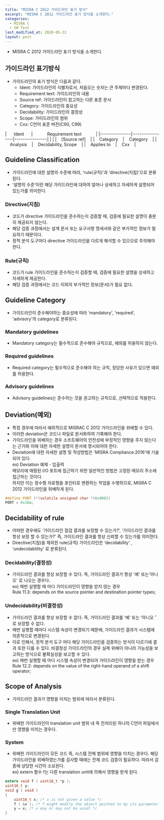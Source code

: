 ```yaml
---
title: "MISRA C 2012 가이드라인 표기 방식"
excerpt: "MISRA C 2012 가이드라인 표기 방식을 소개한다."
categories:
  - MISRA C
  - SW Test
last_modified_at: 2020-05-22
layout: post
---
```

- MISRA C 2012 가이드라인 표기 방식을 소개한다.



## 가이드라인 표기방식 
- 가이드라인의 표기 방식은 다음과 같다. 
  - Ident: 가이드라인의 식별자로서, 처음오는 숫자는 큰 주제마다 변경된다. 
  - Requirement text:  가이드라인의 내용
  - Source ref: 가이드라인이 참고하는 다른 표준 문서
  - Category: 가이드라인의 중요성
  - Decidability: 가이드라인의 결정성
  - Scope: 가이드라인의 범위
  - Cxx: C언어 표준 버전(C90, C99)

|&nbsp;&nbsp;&nbsp;&nbsp;&nbsp;&nbsp;Ident&nbsp;&nbsp;&nbsp;&nbsp;&nbsp;&nbsp;|&nbsp;&nbsp;&nbsp;&nbsp;&nbsp;&nbsp;&nbsp;&nbsp;&nbsp;&nbsp;&nbsp;&nbsp;Requirement text&nbsp;&nbsp;&nbsp;&nbsp;&nbsp;&nbsp;&nbsp;&nbsp;&nbsp;&nbsp;&nbsp;&nbsp;| 
|:---------------|:-----------------|----------------:|
|                |                  |&nbsp;&nbsp;&nbsp;&nbsp;[Source ref]&nbsp;&nbsp;&nbsp;&nbsp;|
|&nbsp;&nbsp;&nbsp;&nbsp;Category&nbsp;&nbsp;&nbsp;&nbsp;|&nbsp;&nbsp;&nbsp;&nbsp;Category&nbsp;&nbsp;&nbsp;&nbsp;|
|&nbsp;&nbsp;&nbsp;&nbsp;Analysis&nbsp;&nbsp;&nbsp;&nbsp;|&nbsp;&nbsp;&nbsp;&nbsp;Decidability, Scope&nbsp;&nbsp;&nbsp;&nbsp;|
|&nbsp;&nbsp;&nbsp;&nbsp;Applies to&nbsp;&nbsp;&nbsp;&nbsp;|&nbsp;&nbsp;&nbsp;&nbsp;Cxx&nbsp;&nbsp;&nbsp;&nbsp;|



## Guideline Classification
- 가이드라인에 대한 설명의 수준에 따라, ‘rule(규칙)’과 ‘directive(지침)’으로 분류된다.
- ‘설명의 수준’이란 해당 가이드라인에 대하여 얼마나 상세하고 자세하게 설명되어 있는가를 의미한다.


### Directive(지침)
- 코드가 directive 가이드라인을 준수하는지 검증할 때, 검증에 필요한 설명이 충분히 제공되지 않는다.
- 해당 검증 과정에서는 설계 문서 또는 요구사항 명세서와 같은 부가적인 정보가 필요하기 때문이다.
- 정적 분석 도구마다 directive 가이드라인을 다르게 해석할 수 있으므로 주의해야 한다.


### Rule(규칙)
- 코드가 rule 가이드라인을 준수하는지 검증할 때, 검증에 필요한 설명을 상세하고 자세하게 제공한다.
- 해당 검증 과정에서는 코드 이외의 부가적인 정보(문서)가 필요 없다.



## Guideline Category
- 가이드라인이 준수해야하는 중요성에 따라  'mandatory', 'required', 'advisory'의 category로 분류된다.


### Mandatory guidelines
- Mandatory category는 필수적으로 준수해야 규칙으로, 예외를 허용하지 않는다.


### Required guidelines
- Required category는 필수적으로 준수해야 하는 규칙, 정당한 사유가 있으면 예외를 허용한다.


### Advisory guidelines
- Advisory guidelines는 준수하는 것을 권고하는 규칙으로, 선택적으로 적용한다.



## Deviation(예외) 
- 특정 경우에 따라서 예외적으로 MISRAC C 2012 가이드라인을 위배할 수 있다.
- 이러한 deviation은 코드나 파일로 문서화하여 기록해야 한다.
- 가이드라인을 위배하는 경우 소프트웨어의 안전성에 부정적인 영향을 주지 않는다는 근거와 이에 대한 자세한 설명이 문서에 명시되어야 한다.
- Deviation에 대한 자세한 설명 및 작성방법은 'MISRA Compliance:2016'에 기술되어 있다. <br>
ex) Deviation 예제 - 입출력 <br>
메모리에 매핑된 I/O 포트에 접근하기 위한 일반적인 방법은 고정된 메모리 주소에 접근하는 것이다. <br>
하지만 이는 정수형 자료형을 포인터로 변환하는 작업을 수행하므로, MISRA C 2012 가이드라인을 위배하게 된다.

```c
#define PORT (*(volatile unsigned char *)0x0002)
PORT = 0x10u;
```



## Decidability of rule
- 어떠한 경우에도 ‘가이드라인 점검 결과를 보장할 수 있는가?’, ‘가이드라인 결과를 항상 보장 할 수 있는가?’ 즉, 가이드라인 결과를 항상 신뢰할 수 있는가를 의미한다.
- Directive(지침)을 제외한 rule(규칙) 가이드라인은 ‘decidability’ , ‘undecidablility’ 로 분류된다.


### Decidability(결정성)
- 가이드라인 결과를 항상 보장할 수 있다. 즉, 가이드라인 결과가 항상 '예' 또는'아니오' 로 나오는 경우다. <br>
ex) 매번 실행할 때 마다 가이드라인이 영향을 받지 않는 경우 <br>
Rule 11.3: depends on the source pointer and destination pointer types;


### Undecidability(비결정성)
- 가이드라인 결과를  항상 보장할 수 없다. 즉, 가이드라인 결과를 ‘예‘ 또는 ‘아니오＇로 보장할 수 없다.
- 매번 실행할 때마다 시스템 속성이 변경되기 때문에, 가이드라인 결과가 시스템에 의존적으로 변경된다.
- 이로 인해서, 정적 분석 도구 마다 해당 가이드라인을 검증하는 방식이 다르기에 결과 또한 다를 수 있다. 비결정성 가이드라인의 경우 실제 위배이 아니라 가능성을 보고하는 방식으로 불확실성을 보고할 수 있다.<br>
ex) 매번 실행할 때 마다 시스템 속성이 변경되어 가이드라인이 영향을 받는 경우<br>
Rule 12.2: depends on the value of the right-hand operand of a shift operator;



## Scope of Analysis
- 가이드라인 결과가 영향을 미치는 범위에 따라서 분류된다. 


### Single Translation Unit
- 위배한 가이드라인이 translation unit 범위 내 즉 전처리된 하나의 C언어 파일에서만 영향을 미치는 경우다.


### System
- 위배한 가이드라인이 모든 코드 즉, 시스템 전체 범위에 영향을 미치는 경우다. 해당 가이드라인을 위배하였는가를 검사할 때에는 전체 코드 검증이 필요하다. 따라서 검증에 상당한 시간이 소요된다. <br>
ex) extern 함수 f는 다른 translation unit에 의해서 영향을 받게 된다.

```c
extern void f ( uint16_t *p );
uint16_t y;
void g ( void )
{
	uint16_t x; /* x is not given a value */
	f ( &x ); /* f might modify the object pointed to by its parameter */
	y = x; /* x may or may not be unset */
}
```
